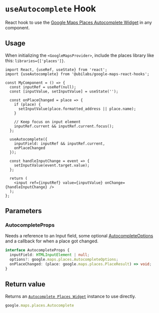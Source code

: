 # `useAutocomplete` Hook

React hook to use the [Google Maps Places Autocomplete Widget](https://developers.google.com/maps/documentation/javascript/reference/places-widget) in any component.

## Usage

When initializing the `<GoogleMapsProvider>`, include the places library like this: `libraries={['places']}`.

```tsx
import React, {useRef, useState} from 'react';
import {useAutocomplete} from '@ubilabs/google-maps-react-hooks';

const MyComponent = () => {
  const inputRef = useRef(null);
  const [inputValue, setInputValue] = useState('');

  const onPlaceChanged = place => {
    if (place) {
      setInputValue(place.formatted_address || place.name);
    }

    // Keep focus on input element
    inputRef.current && inputRef.current.focus();
  };

  useAutocomplete({
    inputField: inputRef && inputRef.current,
    onPlaceChanged
  });

  const handleInputChange = event => {
    setInputValue(event.target.value);
  };

  return (
    <input ref={inputRef} value={inputValue} onChange={handleInputChange} />
  );
};
```

## Parameters

### AutocompleteProps

Needs a reference to an Input field, some optional [AutocompleteOptions](https://developers.google.com/maps/documentation/javascript/reference/places-widget#AutocompleteOptions) and a callback for when a place got changed.

```TypeScript
interface AutocompleteProps {
  inputField: HTMLInputElement | null;
  options?: google.maps.places.AutocompleteOptions;
  onPlaceChanged: (place: google.maps.places.PlaceResult) => void;
}
```

## Return value

Returns an [`Autocomplete Places Widget`](https://developers.google.com/maps/documentation/javascript/reference/places-widget) instance to use directly.

```TypeScript
google.maps.places.Autocomplete
```
